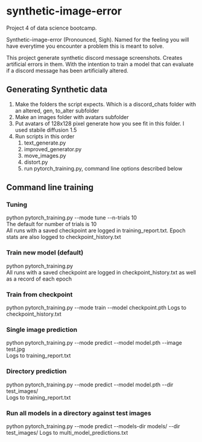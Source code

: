 # synthetic-image-error
Project 4 of data science bootcamp. 

Synthetic-image-error (Pronounced, Sigh). Named for the feeling you will have everytime you encounter a problem this is meant to solve. 

This project generate synthetic discord message screenshots. Creates artificial errors in them. With the intention to train a model that can evaluate if a discord message has been artificially altered.

## Generating Synthetic data
1. Make the folders the script expects. Which is a discord_chats folder with an altered, gen, to_alter subfolder
2. Make an images folder with avatars subfolder
3. Put avatars of 128x128 pixel generate how you see fit in this folder. I used stabile diffusion 1.5
4. Run scripts in this order
    1. text_generate.py 
    2. improved_generator.py
    3. move_images.py
    4. distort.py
    5. run pytorch_training.py, command line options described below

## Command line training
### Tuning
python pytorch_training.py --mode tune --n-trials 10  
The default for number of trials is 10  
All runs with a saved checkpoint are logged in training_report.txt. Epoch stats are also logged to checkpoint_history.txt

### Train new model (default)
python pytorch_training.py  
All runs with a saved checkpoint are logged in checkpoint_history.txt as well as a record of each epoch

### Train from checkpoint
python pytorch_training.py --mode train --model checkpoint.pth
Logs to checkpoint_history.txt

### Single image prediction
python pytorch_training.py --mode predict --model model.pth --image test.jpg  
Logs to training_report.txt

### Directory prediction
python pytorch_training.py --mode predict --model model.pth --dir test_images/  
Logs to training_report.txt

### Run all models in a directory against test images
python pytorch_training.py --mode predict --models-dir models/ --dir test_images/
Logs to multi_model_predictions.txt